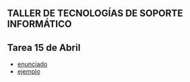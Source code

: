 ## TALLER DE TECNOLOGÍAS DE SOPORTE INFORMÁTICO

## Tarea 15 de Abril
- [enunciado](https://github.com/materiasipm/materiasipm.github.io/blob/master/taller6to/enunciado15deAbril.txt)
- [ejemplo](https://github.com/materiasipm/materiasipm.github.io/blob/master/taller6to/exp.ipynb)

